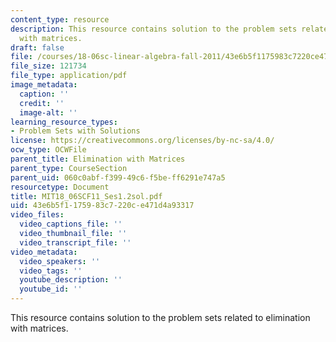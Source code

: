 ```yaml
---
content_type: resource
description: This resource contains solution to the problem sets related to elimination
  with matrices.
draft: false
file: /courses/18-06sc-linear-algebra-fall-2011/43e6b5f1175983c7220ce471d4a93317_MIT18_06SCF11_Ses1.2sol.pdf
file_size: 121734
file_type: application/pdf
image_metadata:
  caption: ''
  credit: ''
  image-alt: ''
learning_resource_types:
- Problem Sets with Solutions
license: https://creativecommons.org/licenses/by-nc-sa/4.0/
ocw_type: OCWFile
parent_title: Elimination with Matrices
parent_type: CourseSection
parent_uid: 060c0abf-f399-49c6-f5be-ff6291e747a5
resourcetype: Document
title: MIT18_06SCF11_Ses1.2sol.pdf
uid: 43e6b5f1-1759-83c7-220c-e471d4a93317
video_files:
  video_captions_file: ''
  video_thumbnail_file: ''
  video_transcript_file: ''
video_metadata:
  video_speakers: ''
  video_tags: ''
  youtube_description: ''
  youtube_id: ''
---
```

This resource contains solution to the problem sets related to elimination with matrices.